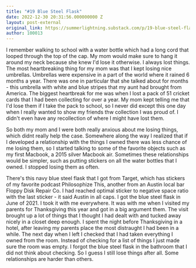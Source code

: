 ```yaml
---
title: "#19 Blue Steel Flask"
date: 2022-12-30 20:31:56.000000000 Z
layout: post-external
original_link: https://summerlightning.substack.com/p/19-blue-steel-flask
author: 100013
---
```


I remember walking to school with a water bottle which had a long cord that looped through the top of the cap. My mom would make sure to hang it around my neck because she knew I'd lose it otherwise. I always lost things. The most heartbreaking thing for my mom was that I kept losing nice umbrellas. Umbrellas were expensive in a part of the world where it rained 6 months a year. There was one in particular that she talked about for months - this umbrella with white and blue stripes that my aunt had brought from America. The biggest heartbreak for me was when I lost a pack of 51 cricket cards that I had been collecting for over a year. My mom kept telling me that I'd lose them if I take the pack to school, so I never did except this one day when I really wanted to show my friends thw collection I was proud of. I didn't even have any recollection of where I might have lost them.

So both my mom and I were both really anxious about me losing things, which didnt really help the case. Somewhere along the way I realized that if I developed a relationship with the things I owned there was less chance of me losing them, so I started talking to some of the favorite objects such as my first Macbook, a 2015 silver Macbook air. Sometimes these relationships would be simpler, such as putting stickers on all the water bottles that I owned. I stopped losing them as often.

There's this navy blue steel flask that I got from Target, which has stickers of my favorite podcast Philosophize This, another from an Austin local bar Floppy Disk Repair Co. I had reached optimal sticker to negative space ratio with the last sticker - it said Austin in all caps. I got the blue steel flask in June of 2021. I took it with me everywhere. It was with me when I visited my parents for Thanksgiving this year and got in a big argument them. The visit brought up a lot of things that I thought I had dealt with and tucked away nicely in a closet deep enough. I spent the night before Thanksgiving in a hotel, after leaving my parents place the most distraught I had been in a while. The next day when I left I checked that I had taken everything I owned from the room. Instead of checking for a list of things I just made sure the room was empty. I forgot the blue steel flask in the bathroom that I did not think about checking. So I guess I still lose things after all. Some relationships are harder than others.

